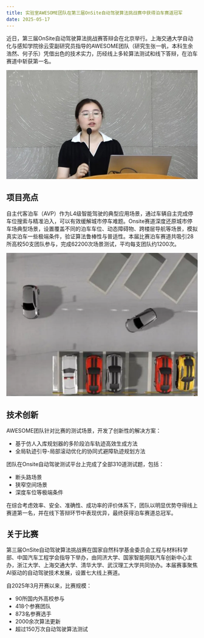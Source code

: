 ```yaml
---
title: 实验室AWESOME团队在第三届OnSite自动驾驶算法挑战赛中获得泊车赛道冠军
date: 2025-05-17
---
```


近日，第三届OnSite自动驾驶算法挑战赛答辩会在北京举行。上海交通大学自动化与感知学院徐云雯副研究员指导的AWESOME团队（研究生张一帆，本科生余浩然、何子乐）凭借出色的技术实力，历经线上多轮算法测试和线下答辩，在泊车赛道中斩获第一名。

![徐云雯老师于答辩现场](featured.jpg "徐云雯老师于答辩现场")

## 项目亮点

自主代客泊车（AVP）作为L4级智能驾驶的典型应用场景，通过车辆自主完成停车位搜索与精准泊入，可以有效缓解城市停车难题。Onsite赛道深度还原城市停车场典型场景，设置覆盖不同的泊车车位、动态障碍物、跨楼层导航等场景，模拟真实泊车一些极端条件，验证算法鲁棒性与普适性。本届比赛泊车赛道共吸引28所高校50支团队参与，完成62200次场景测试，平均每支团队约1200次。

![动态车库测试场景](parking-scenario.jpg "动态车库测试场景")

## 技术创新

AWESOME团队针对比赛的测试场景，开发了创新性的解决方案：
- 基于仿人入库规划器的多阶段泊车轨迹高效生成方法
- 全局轨迹引导-局部滚动优化的协同式避障轨迹规划方法

团队在Onsite自动驾驶测试平台上完成了全部310道测试题，包括：
- 断头路场景
- 狭窄空间场景
- 深度车位等极端条件

在综合考虑效率、安全、准确性、成功率的评价体系下，团队以明显优势夺得线上赛道第一名，并在线下答辩环节中表现优异，最终获得泊车赛道总冠军。

## 关于比赛

第三届OnSite自动驾驶算法挑战赛在国家自然科学基金委员会工程与材料科学部、中国汽车工程学会指导下举办，由同济大学、国家智能网联汽车创新中心主办，浙江大学、上海交通大学、清华大学、武汉理工大学共同协办。本届赛事聚焦AI驱动的自动驾驶技术发展，设置七大线上赛道。

自2025年3月开赛以来，比赛规模：
- 90所国内外高校参与
- 418个参赛团队
- 873名参赛选手
- 2000余次算法更新
- 超过150万次自动驾驶算法测试 